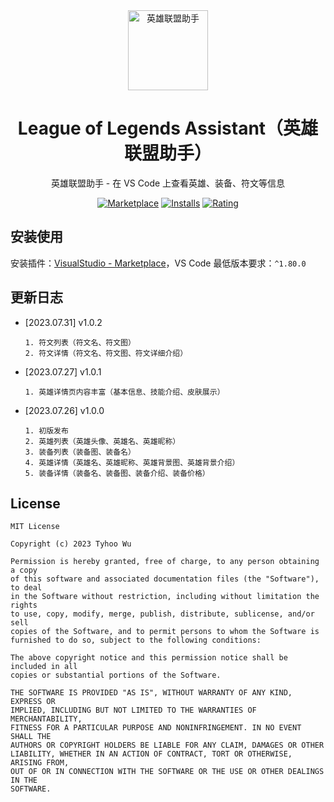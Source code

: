 <div align="center">
<img src="https://github.com/cnwutianhao/ide/assets/13990136/b97088db-a08d-4008-8f32-86415dab32b2" alt="英雄联盟助手" width="128"/>

# League of Legends Assistant（英雄联盟助手）

英雄联盟助手 - 在 VS Code 上查看英雄、装备、符文等信息

[![Marketplace](https://img.shields.io/visual-studio-marketplace/v/TyhooWu.league-of-legends-assistant.svg?label=Marketplace&style=for-the-badge&logo=visual-studio-code)](https://marketplace.visualstudio.com/items?itemName=TyhooWu.league-of-legends-assistant)
[![Installs](https://img.shields.io/visual-studio-marketplace/i/TyhooWu.league-of-legends-assistant?style=for-the-badge)](https://marketplace.visualstudio.com/items?itemName=TyhooWu.league-of-legends-assistant)
[![Rating](https://img.shields.io/visual-studio-marketplace/stars/TyhooWu.league-of-legends-assistant.svg?style=for-the-badge)](https://marketplace.visualstudio.com/items?itemName=TyhooWu.league-of-legends-assistant)

</div>

## 安装使用

安装插件：[VisualStudio - Marketplace](https://marketplace.visualstudio.com/items?itemName=TyhooWu.league-of-legends-assistant)，VS Code 最低版本要求：`^1.80.0`

## 更新日志

+ [2023.07.31] v1.0.2
  ```
  1. 符文列表（符文名、符文图）
  2. 符文详情（符文名、符文图、符文详细介绍）
  ```

+ [2023.07.27] v1.0.1
  ```
  1. 英雄详情页内容丰富（基本信息、技能介绍、皮肤展示）
  ```

+ [2023.07.26] v1.0.0
  ```
  1. 初版发布
  2. 英雄列表（英雄头像、英雄名、英雄昵称）
  3. 装备列表（装备图、装备名）
  4. 英雄详情（英雄名、英雄昵称、英雄背景图、英雄背景介绍）
  5. 装备详情（装备名、装备图、装备介绍、装备价格）
  ```

## License

```
MIT License

Copyright (c) 2023 Tyhoo Wu

Permission is hereby granted, free of charge, to any person obtaining a copy
of this software and associated documentation files (the "Software"), to deal
in the Software without restriction, including without limitation the rights
to use, copy, modify, merge, publish, distribute, sublicense, and/or sell
copies of the Software, and to permit persons to whom the Software is
furnished to do so, subject to the following conditions:

The above copyright notice and this permission notice shall be included in all
copies or substantial portions of the Software.

THE SOFTWARE IS PROVIDED "AS IS", WITHOUT WARRANTY OF ANY KIND, EXPRESS OR
IMPLIED, INCLUDING BUT NOT LIMITED TO THE WARRANTIES OF MERCHANTABILITY,
FITNESS FOR A PARTICULAR PURPOSE AND NONINFRINGEMENT. IN NO EVENT SHALL THE
AUTHORS OR COPYRIGHT HOLDERS BE LIABLE FOR ANY CLAIM, DAMAGES OR OTHER
LIABILITY, WHETHER IN AN ACTION OF CONTRACT, TORT OR OTHERWISE, ARISING FROM,
OUT OF OR IN CONNECTION WITH THE SOFTWARE OR THE USE OR OTHER DEALINGS IN THE
SOFTWARE.
```
